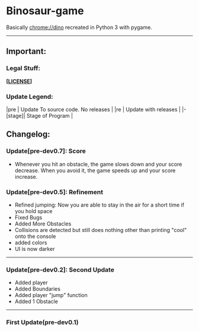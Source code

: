 # Binosaur-game
Basically [chrome://dino](chrome://dino) recreated in Python 3 with pygame.
_____
## Important:
### Legal Stuff:
**[[LICENSE](../master/LICENSE)]**
### Update Legend:

|pre     | Update To source code. No releases |
|re      | Update with releases               |
|-[stage]| Stage of Program                   |
## Changelog:
### Update[pre-dev0.7]: Score
- Whenever you hit an obstacle, the game slows down and your score decrease. When you avoid it, the game speeds up and your score increase.

### Update[pre-dev0.5]: Refinement
- Refined jumping:
      Now you are able to stay in the air for a short time if you hold space
- Fixed Bugs
- Added More Obstacles
- Collisions are detected but still does nothing other than printing "cool" onto the console
- added colors
- UI is now darker
___
### Update[pre-dev0.2]: Second Update
- Added player
- Added Boundaries
- Added player "jump" function
- Added 1 Obstacle
___
### First Update(pre-dev0.1)
